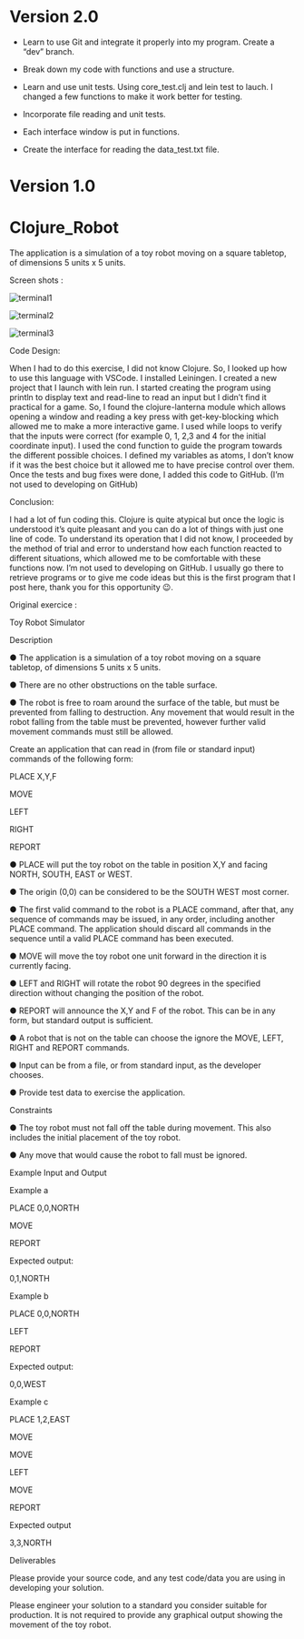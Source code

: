# Version 2.0

- Learn to use Git and integrate it properly into my program. Create a “dev” branch.

- Break down my code with functions and use a structure.

- Learn and use unit tests. Using core_test.clj and lein test to lauch. I changed a few functions to make it work better for testing.

- Incorporate file reading and unit tests.

- Each interface window is put in functions.

- Create the interface for reading the data_test.txt file.

# Version 1.0

# Clojure_Robot
The application is a simulation of a toy robot moving on a square tabletop, of dimensions 5 units x 5 units.

Screen shots :

![terminal1](https://github.com/MattRabouam/Clojure_Robot/assets/165649816/c83f4353-9d3c-48f7-91ac-ff9e61de0ff9)

![terminal2](https://github.com/MattRabouam/Clojure_Robot/assets/165649816/6d84852c-f009-40e0-97ac-6e64442fd700)

![terminal3](https://github.com/MattRabouam/Clojure_Robot/assets/165649816/4e025873-55cf-426c-8886-b1e031e4c156)

Code Design: 

When I had to do this exercise, I did not know Clojure. 
So, I looked up how to use this language with VSCode. 
I installed Leiningen. I created a new project that I launch with lein run. 
I started creating the program using println to display text and read-line to read an input but I didn’t find it practical for a game. 
So, I found the clojure-lanterna module which allows opening a window and reading a key press with get-key-blocking which allowed me to make a more interactive game. 
I used while loops to verify that the inputs were correct (for example 0, 1, 2,3 and 4 for the initial coordinate input). 
I used the cond function to guide the program towards the different possible choices. 
I defined my variables as atoms, I don’t know if it was the best choice but it allowed me to have precise control over them. 
Once the tests and bug fixes were done, I added this code to GitHub. (I’m not used to developing on GitHub)

Conclusion: 

I had a lot of fun coding this. 
Clojure is quite atypical but once the logic is understood it’s quite pleasant and you can do a lot of things with just one line of code. 
To understand its operation that I did not know, I proceeded by the method of trial and error to understand how each function reacted to different situations, which allowed me to be comfortable with these functions now. 
I’m not used to developing on GitHub. 
I usually go there to retrieve programs or to give me code ideas but this is the first program that I post here, thank you for this opportunity 😉.

Original exercice :

Toy Robot Simulator

Description

● The application is a simulation of a toy robot moving on a square tabletop, of
dimensions 5 units x 5 units.

● There are no other obstructions on the table surface.

● The robot is free to roam around the surface of the table, but must be
prevented from falling to destruction. Any movement that would result in the
robot falling from the table must be prevented, however further valid
movement commands must still be allowed.

Create an application that can read in (from file or standard input) commands of the
following form:

PLACE X,Y,F

MOVE

LEFT

RIGHT

REPORT

● PLACE will put the toy robot on the table in position X,Y and facing NORTH,
SOUTH, EAST or WEST.

● The origin (0,0) can be considered to be the SOUTH WEST most corner.

● The first valid command to the robot is a PLACE command, after that, any
sequence of commands may be issued, in any order, including another
PLACE command. The application should discard all commands in the
sequence until a valid PLACE command has been executed.

● MOVE will move the toy robot one unit forward in the direction it is currently
facing.

● LEFT and RIGHT will rotate the robot 90 degrees in the specified direction
without changing the position of the robot.

● REPORT will announce the X,Y and F of the robot. This can be in any form,
but standard output is sufficient.

● A robot that is not on the table can choose the ignore the MOVE, LEFT,
RIGHT and REPORT commands.

● Input can be from a file, or from standard input, as the developer chooses.

● Provide test data to exercise the application.

Constraints

● The toy robot must not fall off the table during movement. This also includes
the initial placement of the toy robot.

● Any move that would cause the robot to fall must be ignored.

Example Input and Output

Example a

PLACE 0,0,NORTH

MOVE

REPORT

Expected output:

0,1,NORTH

Example b

PLACE 0,0,NORTH

LEFT

REPORT

Expected output:

0,0,WEST

Example c

PLACE 1,2,EAST

MOVE

MOVE

LEFT

MOVE

REPORT

Expected output

3,3,NORTH

Deliverables

Please provide your source code, and any test code/data you are using in
developing your solution.

Please engineer your solution to a standard you consider suitable for production. It is
not required to provide any graphical output showing the movement of the toy robot.
